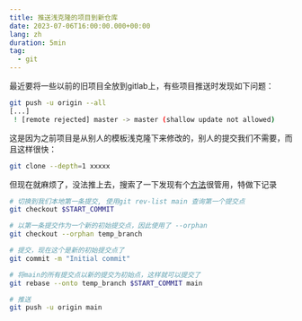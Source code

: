 ```yaml
---
title: 推送浅克隆的项目到新仓库
date: 2023-07-06T16:00:00.000+00:00
lang: zh
duration: 5min
tag:
  - git
---
```


最近要将一些以前的旧项目全放到gitlab上，有些项目推送时发现如下问题：

```bash
git push -u origin --all
[...]
 ! [remote rejected] master -> master (shallow update not allowed)
```

这是因为之前项目是从别人的模板浅克隆下来修改的，别人的提交我们不需要，而且这样很快：

```bash
git clone --depth=1 xxxxx
```

但现在就麻烦了，没法推上去，搜索了一下发现有个[方法](https://stackoverflow.com/questions/50992188/how-to-push-a-shallow-clone-to-a-new-repo)很管用，特做下记录

```bash
# 切换到我们本地第一条提交, 使用git rev-list main 查询第一个提交点
git checkout $START_COMMIT

# 以第一条提交作为一个新的初始提交点，因此使用了 --orphan
git checkout --orphan temp_branch

# 提交，现在这个是新的初始提交点了
git commit -m "Initial commit"

# 将main的所有提交点以新的提交为初始点，这样就可以提交了
git rebase --onto temp_branch $START_COMMIT main

# 推送
git push -u origin main
```